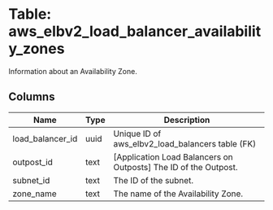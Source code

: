 
# Table: aws_elbv2_load_balancer_availability_zones
Information about an Availability Zone.
## Columns
| Name        | Type           | Description  |
| ------------- | ------------- | -----  |
|load_balancer_id|uuid|Unique ID of aws_elbv2_load_balancers table (FK)|
|outpost_id|text|[Application Load Balancers on Outposts] The ID of the Outpost.|
|subnet_id|text|The ID of the subnet.|
|zone_name|text|The name of the Availability Zone.|
